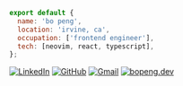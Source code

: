 ```js
export default {
  name: 'bo peng',
  location: 'irvine, ca',
  occupation: ['frontend engineer'],
  tech: [neovim, react, typescript],
};
```
[![LinkedIn](https://custom-icon-badges.demolab.com/badge/LinkedIn-0A66C2?logo=linkedin-white&logoColor=fff)](https://www.linkedin.com/in/bopeng95/)
[![GitHub](https://img.shields.io/badge/GitHub-%23121011.svg?logo=github&logoColor=white)](https://github.com/bopeng95)
[![Gmail](https://img.shields.io/badge/Gmail-D14836?logo=gmail&logoColor=white)](mailto:bopeng95@gmail.com)
[![bopeng.dev](https://img.shields.io/website-up-down-green-red/http/shields.io.svg)](https://bopeng.dev/)
